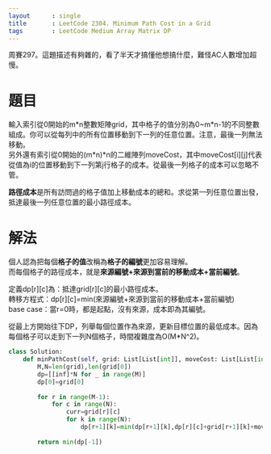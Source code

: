 ```yaml
--- 
layout      : single
title       : LeetCode 2304. Minimum Path Cost in a Grid
tags        : LeetCode Medium Array Matrix DP
---
```

周賽297。這題描述有夠雜的，看了半天才搞懂他想搞什麼，難怪AC人數增加超慢。

# 題目
輸入索引從0開始的m*n整數矩陣grid，其中格子的值分別為0\~m\*n-1的不同整數組成。你可以從每列中的所有位置移動到下一列的任意位置。注意，最後一列無法移動。  
另外還有索引從0開始的(m\*n)\*n的二維陣列moveCost，其中moveCost[i][j]代表從值為i的位置移動到下一列第j行格子的成本。從最後一列格子的成本可以忽略不管。  

**路徑成本**是所有訪問過的格子值加上移動成本的總和。求從第一列任意位置出發，抵達最後一列任意位置的最小路徑成本。  

# 解法
個人認為把每個**格子的值**改稱為**格子的編號**更加容易理解。  
而每個格子的路徑成本，就是**來源編號+來源到當前的移動成本+當前編號**。  

定義dp[r][c]為：抵達grid[r][c]的最小路徑成本。  
轉移方程式：dp[r][c]=min(來源編號+來源到當前的移動成本+當前編號)  
base case：當r=0時，都是起點，沒有來源，成本即為其編號。  

從最上方開始往下DP，列舉每個位置作為來源，更新目標位置的最低成本。因為每個格子可以走到下一列N個格子，時間複雜度為O(M\*N^2)。 

```python
class Solution:
    def minPathCost(self, grid: List[List[int]], moveCost: List[List[int]]) -> int:
        M,N=len(grid),len(grid[0])
        dp=[[inf]*N for _ in range(M)]
        dp[0]=grid[0]
        
        for r in range(M-1):
            for c in range(N):
                curr=grid[r][c]
                for k in range(N):
                    dp[r+1][k]=min(dp[r+1][k],dp[r][c]+grid[r+1][k]+moveCost[curr][k])
        
        return min(dp[-1])
```
